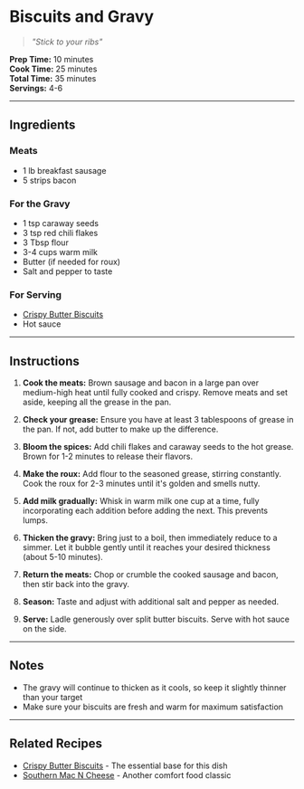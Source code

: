 # Biscuits and Gravy

> *"Stick to your ribs"*

**Prep Time:** 10 minutes  
**Cook Time:** 25 minutes  
**Total Time:** 35 minutes  
**Servings:** 4-6  

---

## Ingredients

### Meats
- 1 lb breakfast sausage
- 5 strips bacon

### For the Gravy
- 1 tsp caraway seeds
- 3 tsp red chili flakes
- 3 Tbsp flour
- 3-4 cups warm milk
- Butter (if needed for roux)
- Salt and pepper to taste

### For Serving
- [Crispy Butter Biscuits](../sides/crispy-butter-biscuits.md)
- Hot sauce

---

## Instructions

1. **Cook the meats:** Brown sausage and bacon in a large pan over medium-high heat until fully cooked and crispy. Remove meats and set aside, keeping all the grease in the pan.

2. **Check your grease:** Ensure you have at least 3 tablespoons of grease in the pan. If not, add butter to make up the difference.

3. **Bloom the spices:** Add chili flakes and caraway seeds to the hot grease. Brown for 1-2 minutes to release their flavors.

4. **Make the roux:** Add flour to the seasoned grease, stirring constantly. Cook the roux for 2-3 minutes until it's golden and smells nutty.

5. **Add milk gradually:** Whisk in warm milk one cup at a time, fully incorporating each addition before adding the next. This prevents lumps.

6. **Thicken the gravy:** Bring just to a boil, then immediately reduce to a simmer. Let it bubble gently until it reaches your desired thickness (about 5-10 minutes).

7. **Return the meats:** Chop or crumble the cooked sausage and bacon, then stir back into the gravy.

8. **Season:** Taste and adjust with additional salt and pepper as needed.

9. **Serve:** Ladle generously over split butter biscuits. Serve with hot sauce on the side.

---

## Notes

- The gravy will continue to thicken as it cools, so keep it slightly thinner than your target
- Make sure your biscuits are fresh and warm for maximum satisfaction

---

## Related Recipes

- [Crispy Butter Biscuits](../sides/crispy-butter-biscuits.md) - The essential base for this dish
- [Southern Mac N Cheese](../mains/southern-mac-n-cheese.md) - Another comfort food classic
